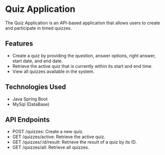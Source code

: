 # Quiz Application

The Quiz Application is an API-based application that allows users to create and participate in timed quizzes.

## Features

- Create a quiz by providing the question, answer options, right answer, start date, and end date.
- Retrieve the active quiz that is currently within its start and end time.
- View all quizzes available in the system.

## Technologies Used

- Java Spring Boot
- MySql (DataBase)

## API Endpoints

- POST /quizzes: Create a new quiz.
- GET /quizzes/active: Retrieve the active quiz.
- GET /quizzes/:id/result: Retrieve the result of a quiz by its ID.
- GET /quizzes/all: Retrieve all quizzes.
